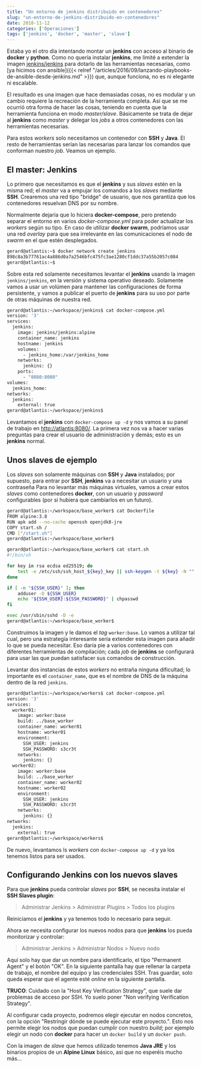 ```yaml
---
title: "Un entorno de jenkins distribuido en contenedores"
slug: "un-entorno-de-jenkins-distribuido-en-contenedores"
date: 2018-11-12
categories: ['Operaciones']
tags: ['jenkins', 'docker', 'master', 'slave']
---
```


Estaba yo el otro día intentando montar un **jenkins** con acceso al binario de **docker** y **python**. Como no quería instalar **jenkins**, me limité a extender la imagen [jenkins/jenkins](https://hub.docker.com/r/jenkins/jenkins/) para dotarlo de las herramientas necesarias, como [ya hicimos con ansible]({{< relref "/articles/2016/09/lanzando-playbooks-de-ansible-desde-jenkins.md" >}}) que, aunque funciona, no es ni elegante ni escalable.<!--more-->

El resultado es una imagen que hace demasiadas cosas, no es modular y un cambio requiere la recreación de la herramienta completa. Así que se me ocurrió otra forma de hacer las cosas, teniendo en cuenta que la herramienta funciona en modo *master/slave*. Básicamente se trata de dejar al **jenkins** como *master* y delegar los *jobs* a otros contenedores con las herramientas necesarias.

Para estos *workers* solo necesitamos un contenedor con **SSH** y **Java**. El resto de herramientas serían las necesarias para lanzar los comandos que conforman nuestro *job*. Veamos un ejemplo.

## El master: Jenkins

Lo primero que necesitamos es que el **jenkins** y sus *slaves* estén en la misma red; el *master* va a empujar los comandos a los *slaves* mediante **SSH**. Crearemos una red tipo "bridge" de usuario, que nos garantiza que los contenedores resuelvan DNS por su nombre.

Normalmente dejaría que lo hiciera **docker-compose**, pero pretendo separar el entorno en varios *docker-compose.yml* para poder actualizar los *workers* según su tipo. En caso de utilizar **docker swarm**, podríamos usar una red *overlay* para que sea irrelevante en las comunicaciones el nodo de *swarm* en el que estén desplegados.

```bash
gerard@atlantis:~$ docker network create jenkins
898c8a3b77761ac4a886d0a7a2546bfc475fc3ae1280cf1ddc37a55b2057c084
gerard@atlantis:~$
```

Sobre esta red solamente necesitamos levantar el **jenkins** usando la imagen `jenkins/jenkins`, en la versión y sistema operativo deseado. Solamente vamos a usar un volúmen para mantener las configuraciones de forma persistente, y vamos a publicar el puerto de **jenkins** para su uso por parte de otras máquinas de nuestra red.

```bash
gerard@atlantis:~/workspace/jenkins$ cat docker-compose.yml
version: '3'
services:
  jenkins:
    image: jenkins/jenkins:alpine
    container_name: jenkins
    hostname: jenkins
    volumes:
      - jenkins_home:/var/jenkins_home
    networks:
      jenkins: {}
    ports:
      - "8080:8080"
volumes:
  jenkins_home:
networks:
  jenkins:
    external: true
gerard@atlantis:~/workspace/jenkins$
```

Levantamos el **jenkins** con `docker-compose up -d` y nos vamos a su panel de trabajo en <http://atlantis:8080/>. La primera vez nos va a hacer varias preguntas para crear el usuario de administración y demás; esto es un **jenkins** normal.

## Unos slaves de ejemplo

Los *slaves* son solamente máquinas con **SSH** y **Java** instalados; por supuesto, para entrar por **SSH**, **jenkins** va a necesitar un usuario y una contraseña Para no levantar más máquinas virtuales, vamos a crear estos *slaves* como contenedores **docker**, con un usuario y *password* configurables (por si hubiera que cambiarlos en un futuro).

```bash
gerard@atlantis:~/workspace/base_worker$ cat Dockerfile
FROM alpine:3.8
RUN apk add --no-cache openssh openjdk8-jre
COPY start.sh /
CMD ["/start.sh"]
gerard@atlantis:~/workspace/base_worker$
```

```bash
gerard@atlantis:~/workspace/base_worker$ cat start.sh
#!/bin/sh

for key in rsa ecdsa ed25519; do
    test -e /etc/ssh/ssh_host_${key}_key || ssh-keygen -t ${key} -N "" -f /etc/ssh/ssh_host_${key}_key -q
done

if [ -n "${SSH_USER}" ]; then
    adduser -D ${SSH_USER}
    echo "${SSH_USER}:${SSH_PASSWORD}" | chpasswd
fi

exec /usr/sbin/sshd -D -e
gerard@atlantis:~/workspace/base_worker$
```

Construimos la imagen y le damos el *tag* `worker:base`. Lo vamos a utilizar tal cual, pero una estrategia interesante sería extender esta imagen para añadir lo que se pueda necesitar. Eso daría pie a varios contenedores con diferentes herramientas de compilación; cada *job* de **jenkins** se configurará para usar las que puedan satisfacer sus comandos de construcción.

Levantar dos instancias de estos *workers* no entraña ninguna dificultad; lo importante es el `container_name`, que es el nombre de DNS de la máquina dentro de la red `jenkins`.

```bash
gerard@atlantis:~/workspace/workers$ cat docker-compose.yml
version: '3'
services:
  worker01:
    image: worker:base
    build: ../base_worker
    container_name: worker01
    hostname: worker01
    environment:
      SSH_USER: jenkins
      SSH_PASSWORD: s3cr3t
    networks:
      jenkins: {}
  worker02:
    image: worker:base
    build: ../base_worker
    container_name: worker02
    hostname: worker02
    environment:
      SSH_USER: jenkins
      SSH_PASSWORD: s3cr3t
    networks:
      jenkins: {}
networks:
  jenkins:
    external: true
gerard@atlantis:~/workspace/workers$
```

De nuevo, levantamos ls *workers* con `docker-compose up -d` y ya los tenemos listos para ser usados.

## Configurando Jenkins con los nuevos slaves

Para que **jenkins** pueda controlar *slaves* por **SSH**, se necesita instalar el **SSH Slaves plugin**:

> Administrar Jenkins > Administrar Plugins > Todos los plugins

Reiniciamos el **jenkins** y ya tenemos todo lo necesario para seguir.

Ahora se necesita configurar los nuevos nodos para que **jenkins** los pueda monitorizar y controlar:

> Administrar Jenkins > Administrar Nodos > Nuevo nodo

Aquí solo hay que dar un nombre para identificarlo, el tipo "Permanent Agent" y el botón "OK". En la siguiente pantalla hay que rellenar la carpeta de trabajo, el nombre del equipo y las credenciales SSH. Tras guardar, solo queda esperar que el agente esté *online* en la siguiente pantalla.

**TRUCO**: Cuidado con la "Host Key Verification Strategy", que suele dar problemas de acceso por SSH. Yo suelo poner "Non verifying Verification Strategy".

Al configurar cada proyecto, podremos elegir ejecutar en nodos concretos, con la opción "Restringir dónde se puede ejecutar este proyecto.". Esto nos permite elegir los nodos que puedan cumplir con nuestro *build*; por ejemplo elegir un nodo con **docker** para hacer un `docker build` y un `docker push`.

Con la imagen de *slave* que hemos utilizado tenemos **Java JRE** y los binarios propios de un **Alpine Linux** básico, así que no esperéis mucho más...
